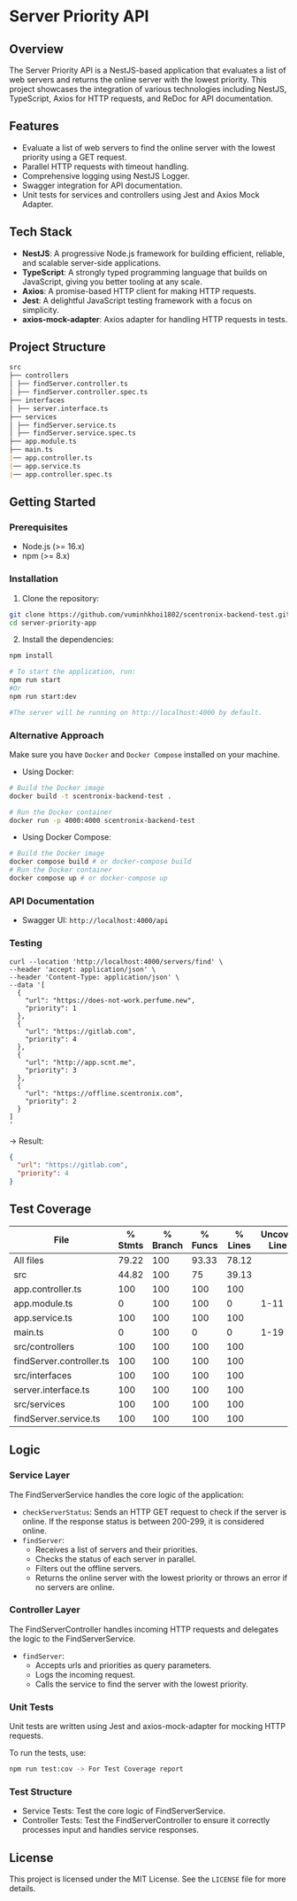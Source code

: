 # Server Priority API

## Overview

The Server Priority API is a NestJS-based application that evaluates a list of web servers and returns the online server with the lowest priority. This project showcases the integration of various technologies including NestJS, TypeScript, Axios for HTTP requests, and ReDoc for API documentation.

## Features

- Evaluate a list of web servers to find the online server with the lowest priority using a GET request.
- Parallel HTTP requests with timeout handling.
- Comprehensive logging using NestJS Logger.
- Swagger integration for API documentation.
- Unit tests for services and controllers using Jest and Axios Mock Adapter.

## Tech Stack

- **NestJS**: A progressive Node.js framework for building efficient, reliable, and scalable server-side applications.
- **TypeScript**: A strongly typed programming language that builds on JavaScript, giving you better tooling at any scale.
- **Axios**: A promise-based HTTP client for making HTTP requests.
- **Jest**: A delightful JavaScript testing framework with a focus on simplicity.
- **axios-mock-adapter**: Axios adapter for handling HTTP requests in tests.

## Project Structure
```markdown
src
├── controllers
│ ├── findServer.controller.ts
│ ├── findServer.controller.spec.ts
├── interfaces
│ ├── server.interface.ts
├── services
│ ├── findServer.service.ts
│ ├── findServer.service.spec.ts
├── app.module.ts
├── main.ts
|── app.controller.ts
|── app.service.ts
|── app.controller.spec.ts
```


## Getting Started

### Prerequisites

- Node.js (>= 16.x)
- npm (>= 8.x)

### Installation

1. Clone the repository:

```bash
git clone https://github.com/vuminhkhoi1802/scentronix-backend-test.git
cd server-priority-app
```

2. Install the dependencies:
```bash
npm install

# To start the application, run:
npm run start
#Or
npm run start:dev

#The server will be running on http://localhost:4000 by default.
```

### Alternative Approach
Make sure you have `Docker` and `Docker Compose` installed on your machine.

- Using Docker:

```bash
# Build the Docker image
docker build -t scentronix-backend-test .

# Run the Docker container
docker run -p 4000:4000 scentronix-backend-test
````
- Using Docker Compose:

```bash
# Build the Docker image
docker compose build # or docker-compose build
# Run the Docker container
docker compose up # or docker-compose up
```

### API Documentation

- Swagger UI: `http://localhost:4000/api`

### Testing
```shell
curl --location 'http://localhost:4000/servers/find' \
--header 'accept: application/json' \
--header 'Content-Type: application/json' \
--data '[
  {
    "url": "https://does-not-work.perfume.new",
    "priority": 1
  },
  {
    "url": "https://gitlab.com",
    "priority": 4
  },
  {
    "url": "http://app.scnt.me",
    "priority": 3
  },
  {
    "url": "https://offline.scentronix.com",
    "priority": 2
  }
]
'
```
-> Result:
```json
{
  "url": "https://gitlab.com",
  "priority": 4
}
```

## Test Coverage
| File                       | % Stmts | % Branch | % Funcs | % Lines | Uncovered Line #s |
|----------------------------|---------|----------|---------|---------|-------------------|
| All files                  |   79.22 |      100 |   93.33 |   78.12 |                   |
| src                        |   44.82 |      100 |      75 |   39.13 |                   |
| app.controller.ts          |     100 |      100 |     100 |     100 |                   |
| app.module.ts              |       0 |      100 |     100 |       0 | 1-11              |
| app.service.ts             |     100 |      100 |     100 |     100 |                   |
| main.ts                    |       0 |      100 |       0 |       0 | 1-19              |
| src/controllers            |     100 |      100 |     100 |     100 |                   |
| findServer.controller.ts   |     100 |      100 |     100 |     100 |                   |
| src/interfaces             |     100 |      100 |     100 |     100 |                   |
| server.interface.ts        |     100 |      100 |     100 |     100 |                   |
| src/services               |     100 |      100 |     100 |     100 |                   |
| findServer.service.ts      |     100 |      100 |     100 |     100 |                   |


## Logic
### Service Layer
The FindServerService handles the core logic of the application:
- `checkServerStatus`: Sends an HTTP GET request to check if the server is online. If the response status is between 200-299, it is considered online.
- `findServer`:
  + Receives a list of servers and their priorities.
  + Checks the status of each server in parallel.
  + Filters out the offline servers.
  + Returns the online server with the lowest priority or throws an error if no servers are online.
  
### Controller Layer

The FindServerController handles incoming HTTP requests and delegates the logic to the FindServerService.

- `findServer`:
  + Accepts urls and priorities as query parameters.
  + Logs the incoming request.
  + Calls the service to find the server with the lowest priority.

### Unit Tests
Unit tests are written using Jest and axios-mock-adapter for mocking HTTP requests.

To run the tests, use:

```bash
npm run test:cov -> For Test Coverage report
```

### Test Structure
- Service Tests: Test the core logic of FindServerService.
- Controller Tests: Test the FindServerController to ensure it correctly processes input and handles service responses.

## License
This project is licensed under the MIT License. See the `LICENSE` file for more details.
